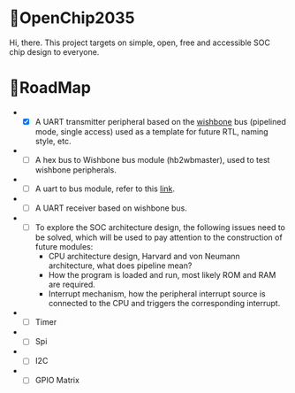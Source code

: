 # 📒OpenChip2035
Hi, there. This project targets on simple, open, free and accessible SOC chip design to everyone.

# 🚀RoadMap

- - [x] A UART transmitter peripheral based on the [wishbone](https://opencores.org/howto/wishbone) bus (pipelined mode, single access)  used as a template for future RTL, naming style, etc.
- - [ ] A hex bus to Wishbone bus module (hb2wbmaster), used to test wishbone peripherals.
- - [ ] A uart to bus module, refer to this [link](https://github.com/freecores/uart2bus).
- - [ ] A UART receiver based on wishbone bus.
- - [ ] To explore the SOC architecture design, the following issues need to be solved, which will be used to pay attention to the construction of future modules:
    + CPU architecture design, Harvard and von Neumann architecture, what does pipeline mean?
    + How the program is loaded and run, most likely ROM and RAM are required.
    + Interrupt mechanism, how the peripheral interrupt source is connected to the CPU and triggers the corresponding interrupt.
- - [ ] Timer
- - [ ] Spi
- - [ ] I2C
- - [ ] GPIO Matrix
